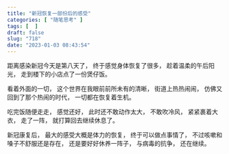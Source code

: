```yaml
---
title: "新冠恢复一部份后的感受"
categories: [ "随笔思考" ]
tags: [  ]
draft: false
slug: "718"
date: "2023-01-03 08:43:54"
---
```


距离感染新冠今天是第八天了，
终于感觉身体恢复了很多，
趁着温柔的午后阳光，
走到楼下的小店点了一份煲仔饭。

看着外面的一切，
这个世界在我眼前前所未有的清晰，
街道上热热闹闹，
仿佛又回到了那个热闹的时代，
一切都在恢复着生机。

吃完饭随便走走，
感觉还好，
此时还不敢动作太大，
不敢吹冷风，
紧紧裹着大衣，
走了一阵，
就打算回去继续休息了。

新冠康复后，
最大的感受大概是体力的恢复，
终于可以做点事情了，
不过咳嗽和嗓子不舒服还是存在，
还是要好好休养一阵子，
与病毒的抗争，
还在继续。